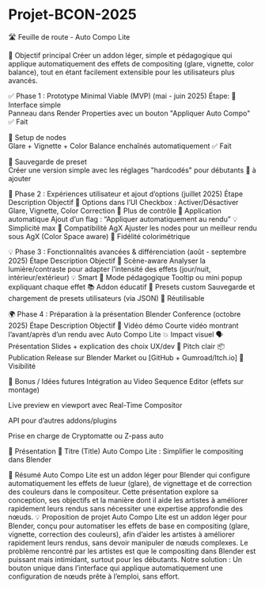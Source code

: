 # Projet-BCON-2025

🛣️ Feuille de route - Auto Compo Lite

🎯 Objectif principal
  Créer un addon léger, simple et pédagogique qui applique automatiquement des effets de compositing (glare, vignette, color balance), tout en étant facilement extensible pour les utilisateurs plus avancés.

✅ Phase 1 : Prototype Minimal Viable (MVP) (mai - juin 2025)
Étape:
🔹 Interface simple      
Panneau dans Render Properties avec un bouton "Appliquer Auto Compo"   ✅ Fait

🔹 Setup de nodes        
Glare + Vignette + Color Balance enchaînés automatiquement              ✅ Fait

🔹 Sauvegarde de preset  
Créer une version simple avec les réglages "hardcodés" pour débutants   🎯 à ajouter


🚀 Phase 2 : Expériences utilisateur et ajout d’options (juillet 2025)
Étape
Description
Objectif
🔸 Options dans l’UI
Checkbox : Activer/Désactiver Glare, Vignette, Color Correction
🎯 Plus de contrôle
🔸 Application automatique
Ajout d’un flag : “Appliquer automatiquement au rendu”
💡 Simplicité max
🔸 Compatibilité AgX
Ajuster les nodes pour un meilleur rendu sous AgX (Color Space aware)
🎨 Fidélité colorimétrique


💡 Phase 3 : Fonctionnalités avancées & différenciation (août - septembre 2025)
Étape
Description
Objectif
🧠 Scène-aware
Analyser la lumière/contraste pour adapter l’intensité des effets (jour/nuit, intérieur/extérieur)
💡 Smart
🧩 Mode pédagogique
Tooltip ou mini popup expliquant chaque effet
📚 Addon éducatif
🔁 Presets custom
Sauvegarde et chargement de presets utilisateurs (via JSON)
🔄 Réutilisable


🌍 Phase 4 : Préparation à la présentation Blender Conference (octobre 2025)
Étape
Description
Objectif
🎥 Vidéo démo
Courte vidéo montrant l’avant/après d’un rendu avec Auto Compo Lite
💥 Impact visuel
🗣 Présentation
Slides + explication des choix UX/dev
🎤 Pitch clair
📦 Publication
Release sur Blender Market ou [GitHub + Gumroad/Itch.io]
🚀 Visibilité


🧩 Bonus / Idées futures
Intégration au Video Sequence Editor (effets sur montage)


Live preview en viewport avec Real-Time Compositor


API pour d’autres addons/plugins


Prise en charge de Cryptomatte ou Z-pass auto


📝 Présentation
🎯 Titre (Title)
Auto Compo Lite : Simplifier le compositing dans Blender

📄 Résumé 
Auto Compo Lite est un addon léger pour Blender qui configure automatiquement les effets de lueur (glare), de vignettage et de correction des couleurs dans le compositeur. Cette présentation explore sa conception, ses objectifs et la manière dont il aide les artistes à améliorer rapidement leurs rendus sans nécessiter une expertise approfondie des nœuds.
💡 Proposition de projet 
Auto Compo Lite est un addon léger pour Blender, conçu pour automatiser les effets de base en compositing (glare, vignette, correction des couleurs), afin d’aider les artistes à améliorer rapidement leurs rendus, sans devoir manipuler de nœuds complexes.
Le problème rencontré par les artistes est que  le compositing dans Blender est puissant mais intimidant, surtout pour les débutants.
Notre solution : Un bouton unique dans l’interface qui applique automatiquement une configuration de nœuds prête à l’emploi, sans effort.
